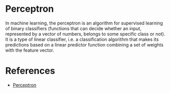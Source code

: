 # Perceptron
In machine learning, the perceptron is an algorithm for supervised learning of binary classifiers (functions that can decide whether an input, represented by a vector of numbers, belongs to some specific class or not). It is a type of linear classifier, i.e. a classification algorithm that makes its predictions based on a linear predictor function combining a set of weights with the feature vector.

# References
* [Perceptron](https://en.wikipedia.org/wiki/Perceptron)
